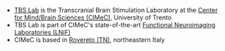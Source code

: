 - [TBS Lab](https://www.cimec.unitn.it/en/180/transcranial-brain-stimulation-lab-tbs-lab) is the Transcranial Brain Stimulation Laboratory at the [Center for Mind/Brain Sciences (CIMeC)](https://www.cimec.unitn.it/en), University of Trento
- TBS Lab is part of CIMeC's state-of-the-art [Functional Neuroimaging Laboratories (LNiF)](https://www.cimec.unitn.it/en/69/neuroimaging-labs-lnif)
- CIMeC is based in [Rovereto (TN)](https://en.wikipedia.org/wiki/Rovereto), northeastern Italy
<!---
tbs-lab-cimec/tbs-lab-cimec is a ✨ special ✨ repository because its `README.md` (this file) appears on your GitHub profile.
You can click the Preview link to take a look at your changes.
--->
